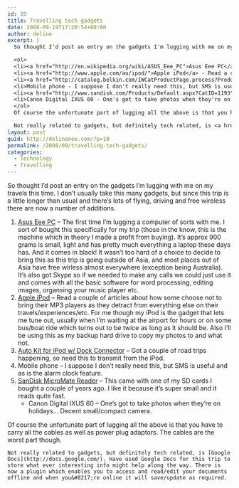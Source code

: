 ```yaml
---
id: 10
title: Travelling tech gadgets
date: 2008-09-19T17:20:54+00:00
author: deline
excerpt: |
  So thought I'd post an entry on the gadgets I'm lugging with me on my travels this time. I don't usually take this many gadgets, but since this trip is a little longer than usual and there's lots of flying, driving and free wireless there are now a number of additions.

  <ol>
  <li><a href="http://en.wikipedia.org/wiki/ASUS_Eee_PC">Asus Eee PC</a> - The first time I'm lugging a computer of sorts with me. I sort of bought this specifically for my trip (those in the know, this is the machine which in theory I made a profit from buying). It's approx 900 grams is small, light and has pretty much everything a laptop these days has. And it comes in black! It wasn't too hard of a choice to decide to bring this as this trip is going outside of Asia, and most places out of Asia have free wirless almost everywhere (exception being Australia). It's also got Skype so if we needed to make any calls we could just use it and comes with all the basic software for word processing, editing images, organsing your music player etc.</li>
  <li><a href="http://www.apple.com/au/ipod/">Apple iPod</a> - Read a couple of articles about how some choose not to bring their MP3 players as they detract from everything else on their travels/experiences/etc. For me though my iPod is the gadget that lets me tune out, usually when I'm waiting at the airport for hours or on some bus/boat ride which turns out to be twice as long as it should be. Also I'll be using this as my backup hard drive to copy my photos to and what not.</li>
  <li><a href="http://catalog.belkin.com/IWCatProductPage.process?Product_Id=149006">Auto Kit for iPod w/ Dock Connector</a> - Got a couple of road trips happening, so need this to transmit from the iPod.</li>
  <li>Mobile phone - I suppose I don't really need this, but SMS is useful and as is the alarm clock feature.</li>
  <li><a href="http://www.sandisk.com/Products/Default.aspx?CatID=1193">SanDisk MicroMate Reader</a> - This came with one of my SD cards I bought a couple of years ago. I like it because it's super small and it reads quite fast.
  <li>Canon Digital IXUS 60 - One's got to take photos when they're on holidays... Decent small/compact camera.</li>
  </ol>
  Of course the unfortunate part of lugging all the above is that you have to carry all the cables as well as power plug adaptors. The cables are the worst part though.

  Not really related to gadgets, but definitely tech related, is <a href="http://docs.google.com/">Google Docs</a>. Have used Google Docs for this trip to store what ever interesting info might help along the way. There is now a plugin which enables you to access and read/edit your documents offline and when you're online it will save/update as required.
layout: post
guid: http://delineneo.com/?p=10
permalink: /2008/09/travelling-tech-gadgets/
categories:
  - Technology
  - Travelling
---
```

So thought I&#8217;d post an entry on the gadgets I&#8217;m lugging with me on my travels this time. I don&#8217;t usually take this many gadgets, but since this trip is a little longer than usual and there&#8217;s lots of flying, driving and free wireless there are now a number of additions.

  1. [Asus Eee PC](http://en.wikipedia.org/wiki/ASUS_Eee_PC) &#8211; The first time I&#8217;m lugging a computer of sorts with me. I sort of bought this specifically for my trip (those in the know, this is the machine which in theory I made a profit from buying). It&#8217;s approx 900 grams is small, light and has pretty much everything a laptop these days has. And it comes in black! It wasn&#8217;t too hard of a choice to decide to bring this as this trip is going outside of Asia, and most places out of Asia have free wirless almost everywhere (exception being Australia). It&#8217;s also got Skype so if we needed to make any calls we could just use it and comes with all the basic software for word processing, editing images, organsing your music player etc.
  2. [Apple iPod](http://www.apple.com/au/ipod/) &#8211; Read a couple of articles about how some choose not to bring their MP3 players as they detract from everything else on their travels/experiences/etc. For me though my iPod is the gadget that lets me tune out, usually when I&#8217;m waiting at the airport for hours or on some bus/boat ride which turns out to be twice as long as it should be. Also I&#8217;ll be using this as my backup hard drive to copy my photos to and what not.
  3. [Auto Kit for iPod w/ Dock Connector](http://catalog.belkin.com/IWCatProductPage.process?Product_Id=149006) &#8211; Got a couple of road trips happening, so need this to transmit from the iPod.
  4. Mobile phone &#8211; I suppose I don&#8217;t really need this, but SMS is useful and as is the alarm clock feature.
  5. [SanDisk MicroMate Reader](http://www.sandisk.com/Products/Default.aspx?CatID=1193) &#8211; This came with one of my SD cards I bought a couple of years ago. I like it because it&#8217;s super small and it reads quite fast.
      * Canon Digital IXUS 60 &#8211; One&#8217;s got to take photos when they&#8217;re on holidays&#8230; Decent small/compact camera.</ol>
    Of course the unfortunate part of lugging all the above is that you have to carry all the cables as well as power plug adaptors. The cables are the worst part though.

    Not really related to gadgets, but definitely tech related, is [Google Docs](http://docs.google.com/). Have used Google Docs for this trip to store what ever interesting info might help along the way. There is now a plugin which enables you to access and read/edit your documents offline and when you&#8217;re online it will save/update as required.
